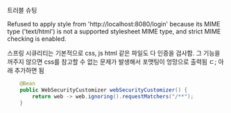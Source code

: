 트러블 슈팅

Refused to apply style from 'http://localhost:8080/login' because its MIME type ('text/html') is not a supported stylesheet MIME type, and strict MIME checking is enabled.

스프링 시큐리티는 기본적으로 css, js html 같은 파일도 다 인증을 검사함. 그 기능을 꺼주지 않으면 css를 참고할 수 없는 문제가 발생해서 포맷팅이 엉망으로 출력됨 ㄷ; 아래 추가하면 됨

~~~java
    @Bean
    public WebSecurityCustomizer webSecurityCustomizer() {
        return web -> web.ignoring().requestMatchers("/**");
    }

~~~